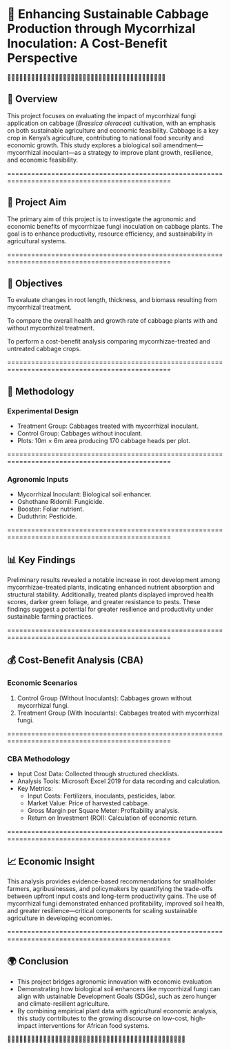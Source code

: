 # 🌱 **Enhancing Sustainable Cabbage Production through Mycorrhizal Inoculation: A Cost-Benefit Perspective**

🌿🌿🌿🌿🌿🌿🌿🌿🌿🌿🌿🌿🌿🌿🌿🌿🌿🌿🌿🌿🌿🌿🌿🌿🌿🌿🌿🌿🌿🌿🌿🌿🌿🌿🌿🌿🌿🌿🌿🌿

## 📖 **Overview**

This project focuses on evaluating the impact of mycorrhizal fungi application on cabbage (*Brassica oleracea*) cultivation, with an emphasis on both sustainable agriculture and economic feasibility. Cabbage is a key crop in Kenya’s agriculture, contributing to national food security and economic growth. This study explores a biological soil amendment—mycorrhizal inoculant—as a strategy to improve plant growth, resilience, and economic feasibility.

===============================================================================================

## 🎯 **Project Aim**


The primary aim of this project is to investigate the agronomic and economic benefits of mycorrhizae fungi inoculation on cabbage plants. The goal is to enhance productivity, resource efficiency, and sustainability in agricultural systems.

===============================================================================================

## 🎯 **Objectives**

To evaluate changes in root length, thickness, and biomass resulting from mycorrhizal treatment.

To compare the overall health and growth rate of cabbage plants with and without mycorrhizal treatment.

To perform a cost-benefit analysis comparing mycorrhizae-treated and untreated cabbage crops.

===============================================================================================

## 🔬 **Methodology**

### **Experimental Design**
- Treatment Group: Cabbages treated with mycorrhizal inoculant.
- Control Group: Cabbages without inoculant.
- Plots: 10m × 6m area producing 170 cabbage heads per plot.

===============================================================================================

### **Agronomic Inputs**

- Mycorrhizal Inoculant: Biological soil enhancer.
- Oshothane Ridomil: Fungicide.
- Booster: Foliar nutrient.
- Duduthrin: Pesticide.




  


===============================================================================================

## 📊 **Key Findings**

Preliminary results revealed a notable increase in root development among mycorrhizae-treated plants, indicating enhanced nutrient absorption and structural stability. Additionally, treated plants displayed improved health scores, darker green foliage, and greater resistance to pests. These findings suggest a potential for greater resilience and productivity under sustainable farming practices.

===============================================================================================

## 💰 **Cost-Benefit Analysis (CBA)**

### **Economic Scenarios**
1. Control Group (Without Inoculants): Cabbages grown without mycorrhizal fungi.
2. Treatment Group (With Inoculants): Cabbages treated with mycorrhizal fungi.

===============================================================================================

### **CBA Methodology**
- Input Cost Data: Collected through structured checklists.
- Analysis Tools: Microsoft Excel 2019 for data recording and calculation.
- Key Metrics: 
   - Input Costs: Fertilizers, inoculants, pesticides, labor.
   - Market Value: Price of harvested cabbage.
   - Gross Margin per Square Meter: Profitability analysis.
   - Return on Investment (ROI): Calculation of economic return.

===============================================================================================

## 📈 **Economic Insight**




















This analysis provides evidence-based recommendations for smallholder farmers, agribusinesses, and policymakers by quantifying the trade-offs between upfront input costs and long-term productivity gains. The use of mycorrhizal fungi demonstrated enhanced profitability, improved soil health, and greater resilience—critical components for scaling sustainable agriculture in developing economies.

===============================================================================================

## 🌍 **Conclusion**
 
- This project bridges agronomic innovation with economic evaluation
- Demonstrating how biological soil enhancers like mycorrhizal fungi can align with ustainable Development Goals (SDGs), such as zero hunger and climate-resilient agriculture.
- By combining empirical plant data with agricultural economic analysis, this study contributes to the growing discourse on low-cost, high-impact interventions for African food systems.




🌿🌿🌿🌿🌿🌿🌿🌿🌿🌿🌿🌿🌿🌿🌿🌿🌿🌿🌿🌿🌿🌿🌿🌿🌿🌿🌿🌿🌿🌿🌿🌿🌿🌿🌿🌿🌿🌿🌿🌿🌿🌿🌿🌿🌿




